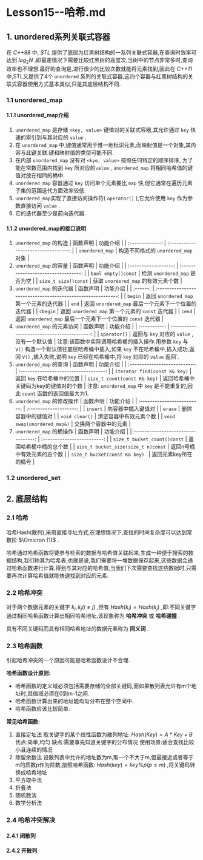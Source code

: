 # Lesson15--哈希.md

## 1. unordered系列关联式容器

在 *C++98* 中, *STL* 提供了底层为红黑树结构的一系列关联式容器,在查询时效率可达到 $log_2N$ ,即最差情况下需要比较红黑树的高度次,当树中的节点非常多时,查询效率也不理想.最好的查询是,进行很少的比较次数就能将元素找到,因此在 *C++11* 中,STL又提供了4个 `unordered` 系列的关联式容器,这四个容器与红黑树结构的关联式容器使用方式基本类似,只是其底层结构不同.

### 1.1 unordered_map

#### 1.1.1 unordered_map介绍

1. `unordered_map` 是存储 `<key, value>` 键值对的关联式容器,其允许通过 `key` 快速的索引到与其对应的 `value` .
2. 在 `unordered_map` 中,键值通常用于惟一地标识元素,而映射值是一个对象,其内容与此键关联.键和映射值的类型可能不同.
3. 在内部 `unordered_map` 没有对 `<kye, value>` 按照任何特定的顺序排序, 为了能在常数范围内找到 `key` 所对应的`value` , `unordered_map` 将相同哈希值的键值对放在相同的桶中.
4. `unordered_map` 容器通过 `key` 访问单个元素要比 `map` 快,但它通常在遍历元素子集的范围迭代方面效率较低.
5. `unordered_map`实现了直接访问操作符( `operator[]` ),它允许使用 `key` 作为参数直接访问 `value` .
6. 它的迭代器至少是前向迭代器.

#### 1.1.2 unordered_map的接口说明

1. `unordered_map` 的构造
   |    函数声明     |              功能介绍               |
   | :-------------: | :---------------------------------: |
   | `unordered_map` | 构造不同格式的 `unordered_map` 对象 |
2. `unordered_map` 的容量
   |       函数声明       |              功能介绍               |
   | :------------------: | :---------------------------------: |
   | `bool empty()const`  |    检测 `unordered_map` 是否为空    |
   | `size_t size()const` | 获取 `unordered_map` 的有效元素个数 |
3. `unordered_map` 的迭代器
   | 函数声明 |                           功能介绍                           |
   | :------: | :----------------------------------------------------------: |
   | `begin`  |           返回 `unordered_map` 第一个元素的迭代器            |
   |  `end`   |     返回 `unordered_map` 最后一个元素下一个位置的迭代器      |
   | `cbegin` |       返回 `unordered_map` 第一个元素的 `const` 迭代器       |
   |  `cend`  | 返回 `unordered_map` 最后一个元素下一个位置的 `const` 迭代器 |
4. `unordered_map` 的元素访问
   |   函数声明   |                  功能介绍                   |
   | :----------: | :-----------------------------------------: |
   | `operator[]` | 返回与 `key` 对应的 `value` ,没有一个默认值 |
   注意:该函数中实际调用哈希桶的插入操作,用参数 `key` 与 `V()` 构造一个默认值往底层哈希桶中插入,如果 `key` 不在哈希桶中,插入成功,返回 `V()` ,插入失败,说明 `key` 已经在哈希桶中,将 `key` 对应的 `value` 返回`.
5. `unordered_map` 的查询
   |           函数声明            |               功能介绍                |
   | :---------------------------: | :-----------------------------------: |
   | `iterator find(const K& key)` |      返回 `key` 在哈希桶中的位置      |
   | `size_t count(const K& key)`  | 返回哈希桶中关键码为key的键值对的个数 |
   注意: `unordered_map` 中 `key` 是不能重复的,因此 `count` 函数的返回值最大为1.
6. `unordered_map` 的修改操作
   |          函数声明           |        功能介绍        |
   | :-------------------------: | :--------------------: |
   |          `insert`           |   向容器中插入键值对   |
   |           `erase`           |   删除容器中的键值对   |
   |       `void clear()`        | 清空容器中有效元素个数 |
   | `void swap(unordered_map&)` |  交换两个容器中的元素  |
7. `unordered_map` 的桶操作
   |              函数声明               |          功能介绍           |
   | :---------------------------------: | :-------------------------: |
   |    `size_t bucket_count()const`     |   返回哈希桶中桶的总个数    |
   | `size_t bucket_size(size_t n)const` | 返回n号桶中有效元素的总个数 |
   |   `size_t bucket(const K& key) `    |    返回元素key所在的桶号    |

### 1.2 unordered_set

## 2. 底层结构

### 2.1 哈希

哈希Hash(散列),采用直接寻址方式,在理想情况下,查找的时间复杂度可以达到常数阶 $\Omicron (1)$ .

哈希通过哈希函数将要参与检索的数据与哈希值关联起来,生成一种便于搜索的数据结构,我们称其为哈希表,也就是说,我们需要将一堆数据保存起来,这些数据会通过哈希函数进行计算,得到与其对应的哈希值,当我们下次需要查找这些数据时,只需要再次计算哈希值就能快速找到对应的元素.

### 2.2 哈希冲突

对于两个数据元素的关键字 $k_i , k_j (i \neq j)$ ,但有 $Hash(k_i)=Hash(k_j)$ ,即:不同关键字通过相同哈希函数计算出相同哈希地址,该现象称为 **哈希冲突** 或 **哈希碰撞** .

具有不同关键码而具有相同哈希地址的数据元素称为 **同义词** .

### 2.3 哈希函数

引起哈希冲突的一个原因可能是哈希函数设计不合理.

**哈希函数设计原则:**
* 哈希函数的定义域必须包括需要存储的全部关键码,而如果散列表允许有m个地址时,其值域必须在0到m-1之间.
* 哈希函数计算出来的地址能均匀分布在整个空间中.
* 哈希函数应该比较简单.

**常见哈希函数:**
1. 直接定址法
   取关键字的某个线性函数为散列地址: $Hash(Key)=A*Key+B$
   优点:简单,均匀
   缺点:需要事先知道关键字的分布情况
   使用场景:适合查找比较小且连续的情况
2. 除留余数法
   设散列表中允许的地址数为m,取一个不大于m,但最接近或者等于m的质数p作为除数,按照哈希函数: $Hash(key)=key \% p (p \le m)$ ,将关键码转换成哈希地址
3. 平方取中法
4. 折叠法
5. 随机数法
6. 数学分析法

### 2.4 哈希冲突解决

#### 2.4.1 闭散列

#### 2.4.2 开散列